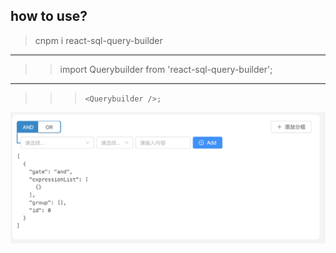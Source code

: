 ## how to use?
> cnpm i react-sql-query-builder
---
>> import Querybuilder from 'react-sql-query-builder';
---
>>> `<Querybuilder />;`

<img src="assets/img/demo.png">